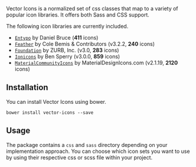 Vector Icons is a normalized set of css classes that map to a variety of popular icon libraries. It offers both Sass and CSS support.

The following icon libraries are currently included.

* [`Entypo`](http://entypo.com) by Daniel Bruce (**411** icons)
* [`Feather`](http://feathericons.com) by Cole Bemis & Contributors (v3.2.2, **240** icons)
* [`Foundation`](http://zurb.com/playground/foundation-icon-fonts-3) by ZURB, Inc. (v3.0, **283** icons)
* [`Ionicons`](http://ionicframework.com/docs/v2/ionicons/) by Ben Sperry (v3.0.0, **859** icons)
* [`MaterialCommunityIcons`](https://materialdesignicons.com/) by MaterialDesignIcons.com (v2.1.19, **2120** icons)

## Installation

You can install Vector Icons using bower.

```
bower install vector-icons --save
```

## Usage

The package contains a `css` and `sass` directory depending on your implementation approach. You can choose which icon sets you want to use by using their respective css or scss file within your project.
